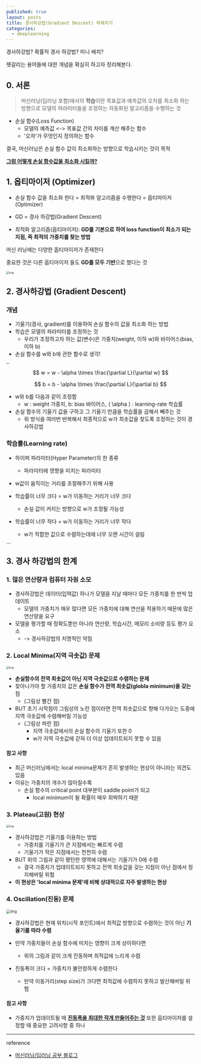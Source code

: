 ```yaml
---
published: true
layout: posts
title: 경사하강법(Gradient Descent) 파헤치기
categories: 
  - deeplearning
---
```




경사하강법? 확률적 경사 하강법? 미니 배치?



헷갈리는 용어들에 대한 개념을 확실히 하고자 정리해본다.



## 0. 서론

> 머신러닝(딥러닝 포함)에서의 **학습**이란 목표값과 예측값의 오차를 최소화 하는 방향으로 모델의 파라미터들을 조정하는 자동화된 알고리즘을 수행하는 것



- 손실 함수(Loss Function)
	- 모델의 예측값 <-> 목표값 간의 차이를 계산 해주는 함수
	- '오차'가 무엇인지 정의하는 함수



결국, 머신러닝은 손실 함수 값이 최소화하는 방향으로 학습시키는 것이 목적

**<u>그럼 어떻게 손실 함수값을 최소화 시킬까?</u>**



## 1. 옵티마이저 (Optimizer)

- 손실 함수 값을 최소화 한다 = 최적화 알고리즘을 수행한다 = 옵티마이저(Optimizer)
- GD = 경사 하강법(Gradient Descent)

- 최적화 알고리즘(옵티마이저): **GD를 기본으로 하여 loss function이 최소가 되는 지점, 즉 최적의 가중치를 찾는 방법**



머신 러닝에는 다양한 옵티마이저가 존재한다

중요한 것은 다른 옵티마이저 들도 **GD를 모두 기반**으로 했다는 것

<img src="https://blog.kakaocdn.net/dn/bsGtLq/btrgD2Xb4Pm/qyuoNlN2KAbc30kCrlgkk1/img.png" alt="img" style="zoom:50%;" />

## 2. 경사하강법 (Gradient Descent)



### 개념

- 기울기(경사, gradient)를 이용하여 손실 함수의 값을 최소화 하는 방법
- 학습은 모델의 파라미터를 조정하는 것
  - 우리가 조정하고자 하는 값(변수)은 가중치(weight, 이하 w)와 바이어스(bias, 이하 b)
- 손실 함수를 w와 b에 관한 함수로 생각!



<img src="https://blog.kakaocdn.net/dn/baYe6J/btrgU1W8sMV/al9fhHiA0VIWykAFOJMpZk/img.png" alt="img" style="zoom:20%;" />


$$
w = w - \alpha \times \frac{\partial L}{\partial w}
$$

$$
b = b - \alpha \times \frac{\partial L}{\partial b}
$$

- w와 b를 다음과 같이 조정함
	- w : weight 가중치,  b: bias 바이어스, \( \alpha \) : learning-rate 학습률
- 손실 함수의 기울기 값을 구하고 그 기울기 만큼을 학습률을 곱해서 빼주는 것
	- 위 방식을 여러번 반복해서 최종적으로 w가 최솟값을 찾도록 조정하는 것이 경사하강법



### 학습률(Learning rate)

- 하이퍼 파라미터(Hyper Parameter)의 한 종류
	- 파라미터에 영향을 미치는 파라미터
- w값이 움직이는 거리를 조절해주기 위해 사용



- 학습률이 너무 크다 = w가 이동하는 거리가 너무 크다
	- 손실 값이 커지는 방향으로 w가 조정될 가능성
- 학습률이 너무 작다 = w가 이동하는 거리가 너무 작다
	- w가 적합한 값으로 수렴하는데에 너무 오랜 시간이 걸림

<img src="https://blog.kakaocdn.net/dn/cIsJgA/btrg1Ktxu4I/G1DGwAH6VOZ1UtsVe3K6x1/img.png" alt="img" style="zoom:15%;" /><img src="https://blog.kakaocdn.net/dn/AYfD8/btrgVSmlccS/l8KkGIWZyKxYG1vTdc8vBk/img.png" alt="img" style="zoom:15%;" />

## 3. 경사 하강법의 한계



### 1. 많은 연산량과 컴퓨터 자원 소모

- 경사하강법은 데이터(입력값) 하나가 모델을 지날 때마다 모든 가중치를 한 번씩 업데이트
	- 모델의 가중치가 매우 많다면 모든 가중치에 대해 연산을 적용하기 때문에 많은 연산량을 요구
- 모델을 평가할 때 정확도뿐만 아니라 연산량, 학습시간, 메모리 소비량 등도 평가 요소
	- -> 경사하강법의 치명적인 약점



### 2. Local Minima(지역 극솟값) 문제

<img src="https://blog.kakaocdn.net/dn/cBDz4z/btrhqK7G8rZ/VIHRUsqwRgFB5waHSuOVU0/img.png" alt="img" style="zoom:50%;" />

- **손실함수의 전역 최솟값이 아닌 지역 극솟값으로 수렴하는 문제**
- 찾아나가야 할 가중치의 값은 **손실 함수가 전역 최솟값(globla minimum)을 갖는**점
	- (그림상 빨간 점)
- BUT 초기 시작점이 그림상의 노란 점이라면 전역 최솟값으로 향해 다가오는 도중에 지역 극솟값에 수렴해버릴 가능성
	- (그림상 파란 점)
		- 지역 극솟값에서의 손실 함수의 기울기 또한 0
		- w가 지역 극솟값에 갇혀 더 이상 업데이트되지 못할 수 있음



#### 참고 사항

- 최근 머신러닝에서는 local minima문제가 흔히 발생하는 현상이 아니라는 의견도 있음
- 이유는 가중치의 개수가 많아질수록
	- 손실 함수의 critical point 대부분이 saddle point가 되고
		- local minimum이 될 확률이 매우 희박하기 때문



### 3. Plateau(고원) 현상

<img src="https://blog.kakaocdn.net/dn/vd6oK/btrhxq13TR6/wkGoCtl6bFP5NReqPJMZ9k/img.png" alt="img" style="zoom:50%;" />

- 경사하강법은 기울기를 이용하는 방법
	- 가중치를 기울기가 큰 지점에서는 빠르게 수렴
	- 기울기가 작은 지점에서는 천천히 수렴
- BUT 위의 그림과 같이 평탄한 영역에 대해서는 기울기가 0에 수렴
	- 결국 가중치가 업데이트되지 못하고 전역 최솟값을 갖는 지점이 아닌 점에서 정지해버릴 위험
- **이 현상은 'local minima 문제'에 비해 상대적으로 자주 발생하는 현상**



### 4. Oscillation(진동) 문제

<img src="https://blog.kakaocdn.net/dn/tmipm/btrhn3NVSIA/WykORpBRsXTdqHZuC0E1KK/img.png" alt="img" style="zoom:70%;" />

- 경사하강법은 현재 위치(시작 포인트)에서 최적값 방향으로 수렴하는 것이 아닌 **기울기를 따라 수렴**
- 만약 가중치들이 손실 함수에 미치는 영향이 크게 상이하다면
	- 위의 그림과 같이 크게 진동하며 최적값에 느리게 수렴



- 진동폭이 크다 = 가중치가 불안정하게 수렴한다
	- 만약 이동거리(step size)가 크다면 최적값에 수렴하지 못하고 발산해버릴 위험



#### 참고 사항

- 가중치가 업데이트될 때 **<u>진동폭을 최대한 작게 만들어주는 것</u>** 또한 옵티마이저를 설정할 때 중요한 고려사항 중 하나



---



reference

- [머신러닝/딥러닝 공부 블로그](https://yhyun225.tistory.com/5)
